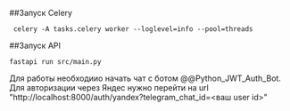 ##Запуск Celery
```
 celery -A tasks.celery worker --loglevel=info --pool=threads
```
##Запуск API
```
fastapi run src/main.py
```
Для работы необходиио начать чат с ботом @@Python_JWT_Auth_Bot. Для авторизации через Яндес нужно перейти на url "http://localhost:8000/auth/yandex?telegram_chat_id=<ваш user id>"
